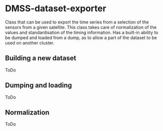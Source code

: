 # DMSS-dataset-exporter
Class that can be used to export the time series from a selection of the sensors from a given satellite.
This class takes care of normalization of the values and standardisation of the timing information.
Has a built-in ability to be dumped and loaded from a dump, as to allow a part of the dataset to be used on another cluster.

## Building a new dataset
ToDo

## Dumping and loading
ToDo

## Normalization
ToDo
